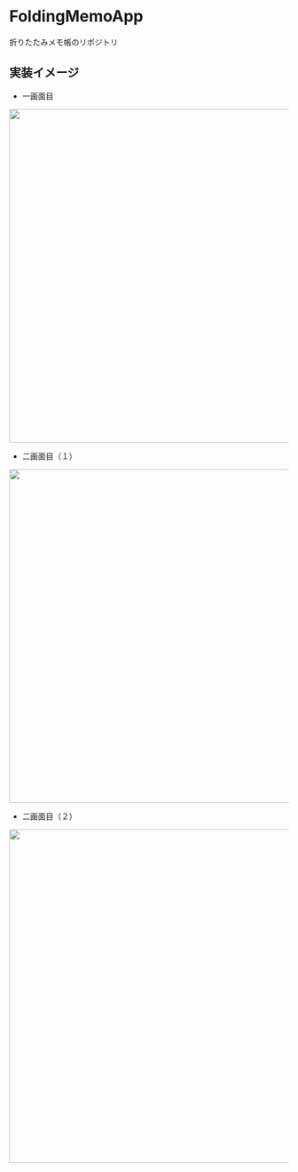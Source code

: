 # FoldingMemoApp
折りたたみメモ帳のリポジトリ

## 実装イメージ
- 一画面目
<img src="https://user-images.githubusercontent.com/52493391/119248410-f221f900-bbcb-11eb-8490-0564ee401804.jpg" width="600">

- 二画面目（１）
<img src="https://user-images.githubusercontent.com/52493391/119248430-06fe8c80-bbcc-11eb-961f-c5a3fa8f90c2.jpg" width="600">

- 二画面目（２）
<img src="https://user-images.githubusercontent.com/52493391/119248437-12ea4e80-bbcc-11eb-81a6-d58a24508bf6.jpg" width="600">
